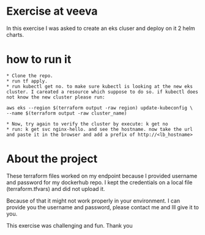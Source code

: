 # Exercise at veeva
In this exercise I was asked to create an eks cluser and deploy on it 2 helm charts.

# how to run it
    * Clone the repo.
    * run tf apply.
    * run kubectl get no. to make sure kubectl is looking at the new eks cluster. I careated a resource which suppose to do so. if kubectl does not know the new cluster please run:

    aws eks --region $(terraform output -raw region) update-kubeconfig \
    --name $(terraform output -raw cluster_name)

    * Now, try again to verify the cluster by execute: k get no
    * run: k get svc nginx-hello. and see the hostname. now take the url and paste it in the browser and add a prefix of http://<lb_hostname>

# About the project
These terraform files worked on my endpoint because I provided username and password for my dockerhub repo. I kept the credentials on a local file (terraform.tfvars) and did not upload it. 

Because of that it might not work properly in your environment.
I can provide you the username and password, please contact me and Ill give it to you.


This exercise was challenging and fun.
Thank you
